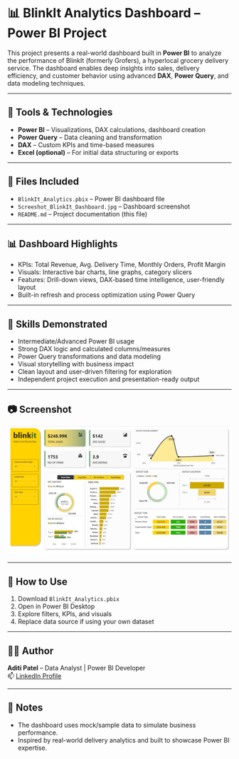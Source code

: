 # 📊 BlinkIt Analytics Dashboard – Power BI Project

This project presents a real-world dashboard built in **Power BI** to analyze the performance of BlinkIt (formerly Grofers), a hyperlocal grocery delivery service. The dashboard enables deep insights into sales, delivery efficiency, and customer behavior using advanced **DAX**, **Power Query**, and data modeling techniques.

---

## 🔧 Tools & Technologies

- **Power BI** – Visualizations, DAX calculations, dashboard creation  
- **Power Query** – Data cleaning and transformation  
- **DAX** – Custom KPIs and time-based measures  
- **Excel (optional)** – For initial data structuring or exports  

---

## 📁 Files Included

- `BlinkIt_Analytics.pbix` – Power BI dashboard file  
- `Screeshot_BlinkIt_Dashboard.jpg` – Dashboard screenshot  
- `README.md` – Project documentation (this file)  

---

## 📊 Dashboard Highlights

- KPIs: Total Revenue, Avg. Delivery Time, Monthly Orders, Profit Margin  
- Visuals: Interactive bar charts, line graphs, category slicers  
- Features: Drill-down views, DAX-based time intelligence, user-friendly layout  
- Built-in refresh and process optimization using Power Query  

---

## 📌 Skills Demonstrated

- Intermediate/Advanced Power BI usage  
- Strong DAX logic and calculated columns/measures  
- Power Query transformations and data modeling  
- Visual storytelling with business impact  
- Clean layout and user-driven filtering for exploration  
- Independent project execution and presentation-ready output  

---

## 📷 Screenshot

<p align="center">
  <img src="Screeshot_BlinkIt_Dashboard.jpg" alt="BlinkIt Dashboard Preview" width="700"/>
</p>

---

## 🚀 How to Use

1. Download `BlinkIt_Analytics.pbix`  
2. Open in Power BI Desktop  
3. Explore filters, KPIs, and visuals  
4. Replace data source if using your own dataset  

---

## 👩‍💼 Author

**Aditi Patel** – Data Analyst | Power BI Developer  
📫 [LinkedIn Profile](https://www.linkedin.com/in/aditi-patel89/)

---

## 📝 Notes

- The dashboard uses mock/sample data to simulate business performance.  
- Inspired by real-world delivery analytics and built to showcase Power BI expertise.
